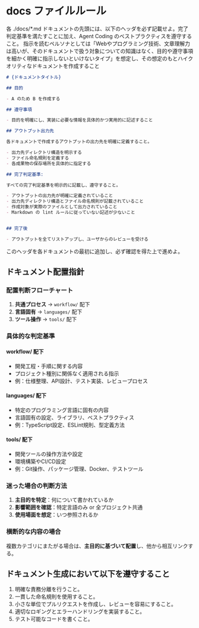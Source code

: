 # docs ファイルルール

各 ./docs/*.md ドキュメントの先頭には、以下のヘッダを必ず記載せよ。完了判定基準を満たすことに加え、Agent Coding のベストプラクティスを遵守すること。
指示を読むペルソナとしては「Webやプログラミング技術、文章理解力は高いが、そのドキュメントで扱う対象についての知識はなく、目的や遵守事項を細かく明確に指示しないといけないタイプ」を想定し、その想定のもとハイクオリティなドキュメントを作成すること

```md
# {ドキュメントタイトル}

## 目的

- A のため B を作成する

## 遵守事項

- 目的を明確にし、実装に必要な情報を具体的かつ実用的に記述すること

## アウトプット出力先

各ドキュメントで作成するアウトプットの出力先を明確に定義すること。

- 出力先ディレクトリ構造を明示する
- ファイル命名規則を定義する
- 各成果物の保存場所を具体的に指定する

## 完了判定基準:

すべての完了判定基準を明示的に記載し、遵守すること。

- アウトプットの出力先が明確に定義されていること
- 出力先ディレクトリ構造とファイル命名規則が記載されていること
- 作成対象が実際のファイルとして出力されていること
- Markdown の lint ルールに従っていない記述が少ないこと


## 完了後

- アウトプットを全てリストアップし、ユーザからのレビューを受ける

```

このヘッダを各ドキュメントの最初に追加し、必ず確認を得た上で進めよ。

## ドキュメント配置指針

### 配置判断フローチャート
1. **共通プロセス** → `workflow/` 配下
2. **言語固有** → `languages/` 配下  
3. **ツール操作** → `tools/` 配下

### 具体的な判定基準

#### workflow/ 配下
- 開発工程・手順に関する内容
- プロジェクト種別に関係なく適用される指示
- 例：仕様整理、API設計、テスト実装、レビュープロセス

#### languages/ 配下  
- 特定のプログラミング言語に固有の内容
- 言語固有の設定、ライブラリ、ベストプラクティス
- 例：TypeScript設定、ESLint規則、型定義方法

#### tools/ 配下
- 開発ツールの操作方法や設定
- 環境構築やCI/CD設定
- 例：Git操作、パッケージ管理、Docker、テストツール

### 迷った場合の判断方法
1. **主目的を特定**：何について書かれているか
2. **影響範囲を確認**：特定言語のみ or 全プロジェクト共通
3. **使用場面を想定**：いつ参照されるか

### 横断的な内容の場合
複数カテゴリにまたがる場合は、**主目的に基づいて配置**し、他から相互リンクする。

## ドキュメント生成において以下を遵守すること

1. 明確な責務分離を行うこと。
2. 一貫した命名規則を使用すること。
3. 小さな単位でプルリクエストを作成し、レビューを容易にすること。
4. 適切なロギングとエラーハンドリングを実装すること。
5. テスト可能なコードを書くこと。
